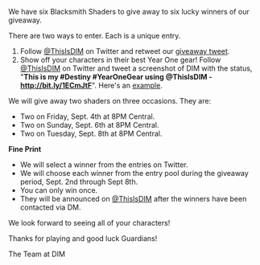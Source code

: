 We have six Blacksmith Shaders to give away to six lucky winners of our giveaway.  

There are two ways to enter.  Each is a unique entry.

1. Follow [@ThisIsDIM](http://twitter.com/ThisIsDIM) on Twitter and retweet our [giveaway tweet](https://twitter.com/ThisIsDIM/status/639237265944899584).
2. Show off your characters in their best Year One gear!  Follow [@ThisIsDIM](http://twitter.com/ThisIsDIM) on Twitter and tweet a screenshot of DIM with the status, "**This is my #Destiny #YearOneGear using @ThisIsDIM - http://bit.ly/1ECmJtF**".  Here's an [example](https://twitter.com/RickCasey/status/639234613068603392).

We will give away two shaders on three occasions.  They are:

* Two on Friday, Sept. 4th at 8PM Central. 
* Two on Sunday, Sept. 6th at 8PM Central.  
* Two on Tuesday, Sept. 8th at 8PM Central.

**Fine Print**
* We will select a winner from the entries on Twitter. 
* We will choose each winner from the entry pool during the giveaway period, Sept. 2nd through Sept 8th. 
* You can only win once.  
* They will be announced on [@ThisIsDIM](http://twitter.com/ThisIsDIM) after the winners have been contacted via DM.

We look forward to seeing all of your characters!

Thanks for playing and good luck Guardians!

The Team at DIM